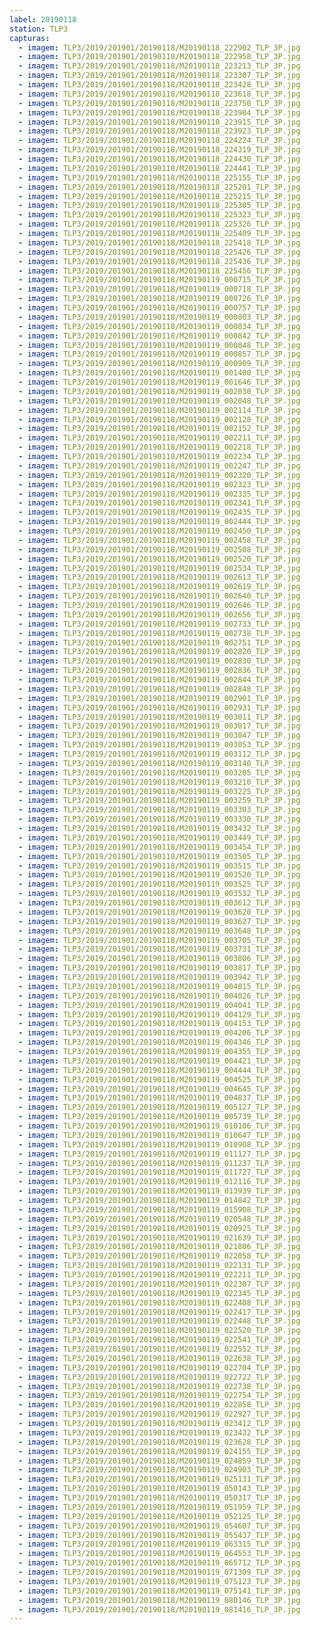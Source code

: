 ```yaml
---
label: 20190118
station: TLP3
capturas:
  - imagem: TLP3/2019/201901/20190118/M20190118_222902_TLP_3P.jpg
  - imagem: TLP3/2019/201901/20190118/M20190118_222958_TLP_3P.jpg
  - imagem: TLP3/2019/201901/20190118/M20190118_223213_TLP_3P.jpg
  - imagem: TLP3/2019/201901/20190118/M20190118_223307_TLP_3P.jpg
  - imagem: TLP3/2019/201901/20190118/M20190118_223428_TLP_3P.jpg
  - imagem: TLP3/2019/201901/20190118/M20190118_223618_TLP_3P.jpg
  - imagem: TLP3/2019/201901/20190118/M20190118_223750_TLP_3P.jpg
  - imagem: TLP3/2019/201901/20190118/M20190118_223904_TLP_3P.jpg
  - imagem: TLP3/2019/201901/20190118/M20190118_223915_TLP_3P.jpg
  - imagem: TLP3/2019/201901/20190118/M20190118_223923_TLP_3P.jpg
  - imagem: TLP3/2019/201901/20190118/M20190118_224224_TLP_3P.jpg
  - imagem: TLP3/2019/201901/20190118/M20190118_224319_TLP_3P.jpg
  - imagem: TLP3/2019/201901/20190118/M20190118_224430_TLP_3P.jpg
  - imagem: TLP3/2019/201901/20190118/M20190118_224441_TLP_3P.jpg
  - imagem: TLP3/2019/201901/20190118/M20190118_225155_TLP_3P.jpg
  - imagem: TLP3/2019/201901/20190118/M20190118_225201_TLP_3P.jpg
  - imagem: TLP3/2019/201901/20190118/M20190118_225215_TLP_3P.jpg
  - imagem: TLP3/2019/201901/20190118/M20190118_225305_TLP_3P.jpg
  - imagem: TLP3/2019/201901/20190118/M20190118_225323_TLP_3P.jpg
  - imagem: TLP3/2019/201901/20190118/M20190118_225326_TLP_3P.jpg
  - imagem: TLP3/2019/201901/20190118/M20190118_225409_TLP_3P.jpg
  - imagem: TLP3/2019/201901/20190118/M20190118_225418_TLP_3P.jpg
  - imagem: TLP3/2019/201901/20190118/M20190118_225426_TLP_3P.jpg
  - imagem: TLP3/2019/201901/20190118/M20190118_225436_TLP_3P.jpg
  - imagem: TLP3/2019/201901/20190118/M20190118_225456_TLP_3P.jpg
  - imagem: TLP3/2019/201901/20190118/M20190119_000715_TLP_3P.jpg
  - imagem: TLP3/2019/201901/20190118/M20190119_000718_TLP_3P.jpg
  - imagem: TLP3/2019/201901/20190118/M20190119_000726_TLP_3P.jpg
  - imagem: TLP3/2019/201901/20190118/M20190119_000757_TLP_3P.jpg
  - imagem: TLP3/2019/201901/20190118/M20190119_000803_TLP_3P.jpg
  - imagem: TLP3/2019/201901/20190118/M20190119_000834_TLP_3P.jpg
  - imagem: TLP3/2019/201901/20190118/M20190119_000842_TLP_3P.jpg
  - imagem: TLP3/2019/201901/20190118/M20190119_000848_TLP_3P.jpg
  - imagem: TLP3/2019/201901/20190118/M20190119_000857_TLP_3P.jpg
  - imagem: TLP3/2019/201901/20190118/M20190119_000909_TLP_3P.jpg
  - imagem: TLP3/2019/201901/20190118/M20190119_001400_TLP_3P.jpg
  - imagem: TLP3/2019/201901/20190118/M20190119_001646_TLP_3P.jpg
  - imagem: TLP3/2019/201901/20190118/M20190119_002030_TLP_3P.jpg
  - imagem: TLP3/2019/201901/20190118/M20190119_002048_TLP_3P.jpg
  - imagem: TLP3/2019/201901/20190118/M20190119_002114_TLP_3P.jpg
  - imagem: TLP3/2019/201901/20190118/M20190119_002128_TLP_3P.jpg
  - imagem: TLP3/2019/201901/20190118/M20190119_002152_TLP_3P.jpg
  - imagem: TLP3/2019/201901/20190118/M20190119_002211_TLP_3P.jpg
  - imagem: TLP3/2019/201901/20190118/M20190119_002218_TLP_3P.jpg
  - imagem: TLP3/2019/201901/20190118/M20190119_002234_TLP_3P.jpg
  - imagem: TLP3/2019/201901/20190118/M20190119_002247_TLP_3P.jpg
  - imagem: TLP3/2019/201901/20190118/M20190119_002320_TLP_3P.jpg
  - imagem: TLP3/2019/201901/20190118/M20190119_002323_TLP_3P.jpg
  - imagem: TLP3/2019/201901/20190118/M20190119_002335_TLP_3P.jpg
  - imagem: TLP3/2019/201901/20190118/M20190119_002341_TLP_3P.jpg
  - imagem: TLP3/2019/201901/20190118/M20190119_002435_TLP_3P.jpg
  - imagem: TLP3/2019/201901/20190118/M20190119_002444_TLP_3P.jpg
  - imagem: TLP3/2019/201901/20190118/M20190119_002450_TLP_3P.jpg
  - imagem: TLP3/2019/201901/20190118/M20190119_002458_TLP_3P.jpg
  - imagem: TLP3/2019/201901/20190118/M20190119_002508_TLP_3P.jpg
  - imagem: TLP3/2019/201901/20190118/M20190119_002520_TLP_3P.jpg
  - imagem: TLP3/2019/201901/20190118/M20190119_002534_TLP_3P.jpg
  - imagem: TLP3/2019/201901/20190118/M20190119_002613_TLP_3P.jpg
  - imagem: TLP3/2019/201901/20190118/M20190119_002619_TLP_3P.jpg
  - imagem: TLP3/2019/201901/20190118/M20190119_002640_TLP_3P.jpg
  - imagem: TLP3/2019/201901/20190118/M20190119_002646_TLP_3P.jpg
  - imagem: TLP3/2019/201901/20190118/M20190119_002656_TLP_3P.jpg
  - imagem: TLP3/2019/201901/20190118/M20190119_002733_TLP_3P.jpg
  - imagem: TLP3/2019/201901/20190118/M20190119_002738_TLP_3P.jpg
  - imagem: TLP3/2019/201901/20190118/M20190119_002751_TLP_3P.jpg
  - imagem: TLP3/2019/201901/20190118/M20190119_002820_TLP_3P.jpg
  - imagem: TLP3/2019/201901/20190118/M20190119_002830_TLP_3P.jpg
  - imagem: TLP3/2019/201901/20190118/M20190119_002836_TLP_3P.jpg
  - imagem: TLP3/2019/201901/20190118/M20190119_002844_TLP_3P.jpg
  - imagem: TLP3/2019/201901/20190118/M20190119_002848_TLP_3P.jpg
  - imagem: TLP3/2019/201901/20190118/M20190119_002901_TLP_3P.jpg
  - imagem: TLP3/2019/201901/20190118/M20190119_002931_TLP_3P.jpg
  - imagem: TLP3/2019/201901/20190118/M20190119_003011_TLP_3P.jpg
  - imagem: TLP3/2019/201901/20190118/M20190119_003017_TLP_3P.jpg
  - imagem: TLP3/2019/201901/20190118/M20190119_003047_TLP_3P.jpg
  - imagem: TLP3/2019/201901/20190118/M20190119_003053_TLP_3P.jpg
  - imagem: TLP3/2019/201901/20190118/M20190119_003112_TLP_3P.jpg
  - imagem: TLP3/2019/201901/20190118/M20190119_003140_TLP_3P.jpg
  - imagem: TLP3/2019/201901/20190118/M20190119_003205_TLP_3P.jpg
  - imagem: TLP3/2019/201901/20190118/M20190119_003210_TLP_3P.jpg
  - imagem: TLP3/2019/201901/20190118/M20190119_003225_TLP_3P.jpg
  - imagem: TLP3/2019/201901/20190118/M20190119_003259_TLP_3P.jpg
  - imagem: TLP3/2019/201901/20190118/M20190119_003303_TLP_3P.jpg
  - imagem: TLP3/2019/201901/20190118/M20190119_003330_TLP_3P.jpg
  - imagem: TLP3/2019/201901/20190118/M20190119_003432_TLP_3P.jpg
  - imagem: TLP3/2019/201901/20190118/M20190119_003449_TLP_3P.jpg
  - imagem: TLP3/2019/201901/20190118/M20190119_003454_TLP_3P.jpg
  - imagem: TLP3/2019/201901/20190118/M20190119_003505_TLP_3P.jpg
  - imagem: TLP3/2019/201901/20190118/M20190119_003515_TLP_3P.jpg
  - imagem: TLP3/2019/201901/20190118/M20190119_003520_TLP_3P.jpg
  - imagem: TLP3/2019/201901/20190118/M20190119_003525_TLP_3P.jpg
  - imagem: TLP3/2019/201901/20190118/M20190119_003532_TLP_3P.jpg
  - imagem: TLP3/2019/201901/20190118/M20190119_003612_TLP_3P.jpg
  - imagem: TLP3/2019/201901/20190118/M20190119_003620_TLP_3P.jpg
  - imagem: TLP3/2019/201901/20190118/M20190119_003627_TLP_3P.jpg
  - imagem: TLP3/2019/201901/20190118/M20190119_003648_TLP_3P.jpg
  - imagem: TLP3/2019/201901/20190118/M20190119_003705_TLP_3P.jpg
  - imagem: TLP3/2019/201901/20190118/M20190119_003731_TLP_3P.jpg
  - imagem: TLP3/2019/201901/20190118/M20190119_003806_TLP_3P.jpg
  - imagem: TLP3/2019/201901/20190118/M20190119_003817_TLP_3P.jpg
  - imagem: TLP3/2019/201901/20190118/M20190119_003942_TLP_3P.jpg
  - imagem: TLP3/2019/201901/20190118/M20190119_004015_TLP_3P.jpg
  - imagem: TLP3/2019/201901/20190118/M20190119_004026_TLP_3P.jpg
  - imagem: TLP3/2019/201901/20190118/M20190119_004041_TLP_3P.jpg
  - imagem: TLP3/2019/201901/20190118/M20190119_004129_TLP_3P.jpg
  - imagem: TLP3/2019/201901/20190118/M20190119_004153_TLP_3P.jpg
  - imagem: TLP3/2019/201901/20190118/M20190119_004206_TLP_3P.jpg
  - imagem: TLP3/2019/201901/20190118/M20190119_004346_TLP_3P.jpg
  - imagem: TLP3/2019/201901/20190118/M20190119_004355_TLP_3P.jpg
  - imagem: TLP3/2019/201901/20190118/M20190119_004421_TLP_3P.jpg
  - imagem: TLP3/2019/201901/20190118/M20190119_004444_TLP_3P.jpg
  - imagem: TLP3/2019/201901/20190118/M20190119_004525_TLP_3P.jpg
  - imagem: TLP3/2019/201901/20190118/M20190119_004645_TLP_3P.jpg
  - imagem: TLP3/2019/201901/20190118/M20190119_004837_TLP_3P.jpg
  - imagem: TLP3/2019/201901/20190118/M20190119_005127_TLP_3P.jpg
  - imagem: TLP3/2019/201901/20190118/M20190119_005739_TLP_3P.jpg
  - imagem: TLP3/2019/201901/20190118/M20190119_010106_TLP_3P.jpg
  - imagem: TLP3/2019/201901/20190118/M20190119_010647_TLP_3P.jpg
  - imagem: TLP3/2019/201901/20190118/M20190119_010908_TLP_3P.jpg
  - imagem: TLP3/2019/201901/20190118/M20190119_011127_TLP_3P.jpg
  - imagem: TLP3/2019/201901/20190118/M20190119_011237_TLP_3P.jpg
  - imagem: TLP3/2019/201901/20190118/M20190119_011727_TLP_3P.jpg
  - imagem: TLP3/2019/201901/20190118/M20190119_012116_TLP_3P.jpg
  - imagem: TLP3/2019/201901/20190118/M20190119_013939_TLP_3P.jpg
  - imagem: TLP3/2019/201901/20190118/M20190119_014842_TLP_3P.jpg
  - imagem: TLP3/2019/201901/20190118/M20190119_015908_TLP_3P.jpg
  - imagem: TLP3/2019/201901/20190118/M20190119_020548_TLP_3P.jpg
  - imagem: TLP3/2019/201901/20190118/M20190119_020925_TLP_3P.jpg
  - imagem: TLP3/2019/201901/20190118/M20190119_021639_TLP_3P.jpg
  - imagem: TLP3/2019/201901/20190118/M20190119_021806_TLP_3P.jpg
  - imagem: TLP3/2019/201901/20190118/M20190119_022058_TLP_3P.jpg
  - imagem: TLP3/2019/201901/20190118/M20190119_022131_TLP_3P.jpg
  - imagem: TLP3/2019/201901/20190118/M20190119_022211_TLP_3P.jpg
  - imagem: TLP3/2019/201901/20190118/M20190119_022307_TLP_3P.jpg
  - imagem: TLP3/2019/201901/20190118/M20190119_022345_TLP_3P.jpg
  - imagem: TLP3/2019/201901/20190118/M20190119_022408_TLP_3P.jpg
  - imagem: TLP3/2019/201901/20190118/M20190119_022417_TLP_3P.jpg
  - imagem: TLP3/2019/201901/20190118/M20190119_022448_TLP_3P.jpg
  - imagem: TLP3/2019/201901/20190118/M20190119_022520_TLP_3P.jpg
  - imagem: TLP3/2019/201901/20190118/M20190119_022541_TLP_3P.jpg
  - imagem: TLP3/2019/201901/20190118/M20190119_022552_TLP_3P.jpg
  - imagem: TLP3/2019/201901/20190118/M20190119_022638_TLP_3P.jpg
  - imagem: TLP3/2019/201901/20190118/M20190119_022704_TLP_3P.jpg
  - imagem: TLP3/2019/201901/20190118/M20190119_022722_TLP_3P.jpg
  - imagem: TLP3/2019/201901/20190118/M20190119_022738_TLP_3P.jpg
  - imagem: TLP3/2019/201901/20190118/M20190119_022754_TLP_3P.jpg
  - imagem: TLP3/2019/201901/20190118/M20190119_022858_TLP_3P.jpg
  - imagem: TLP3/2019/201901/20190118/M20190119_022927_TLP_3P.jpg
  - imagem: TLP3/2019/201901/20190118/M20190119_023412_TLP_3P.jpg
  - imagem: TLP3/2019/201901/20190118/M20190119_023432_TLP_3P.jpg
  - imagem: TLP3/2019/201901/20190118/M20190119_023628_TLP_3P.jpg
  - imagem: TLP3/2019/201901/20190118/M20190119_024155_TLP_3P.jpg
  - imagem: TLP3/2019/201901/20190118/M20190119_024859_TLP_3P.jpg
  - imagem: TLP3/2019/201901/20190118/M20190119_024903_TLP_3P.jpg
  - imagem: TLP3/2019/201901/20190118/M20190119_025131_TLP_3P.jpg
  - imagem: TLP3/2019/201901/20190118/M20190119_050143_TLP_3P.jpg
  - imagem: TLP3/2019/201901/20190118/M20190119_050317_TLP_3P.jpg
  - imagem: TLP3/2019/201901/20190118/M20190119_051959_TLP_3P.jpg
  - imagem: TLP3/2019/201901/20190118/M20190119_052125_TLP_3P.jpg
  - imagem: TLP3/2019/201901/20190118/M20190119_054607_TLP_3P.jpg
  - imagem: TLP3/2019/201901/20190118/M20190119_055437_TLP_3P.jpg
  - imagem: TLP3/2019/201901/20190118/M20190119_063315_TLP_3P.jpg
  - imagem: TLP3/2019/201901/20190118/M20190119_064553_TLP_3P.jpg
  - imagem: TLP3/2019/201901/20190118/M20190119_065712_TLP_3P.jpg
  - imagem: TLP3/2019/201901/20190118/M20190119_071309_TLP_3P.jpg
  - imagem: TLP3/2019/201901/20190118/M20190119_075123_TLP_3P.jpg
  - imagem: TLP3/2019/201901/20190118/M20190119_075141_TLP_3P.jpg
  - imagem: TLP3/2019/201901/20190118/M20190119_080146_TLP_3P.jpg
  - imagem: TLP3/2019/201901/20190118/M20190119_081416_TLP_3P.jpg
---
```

